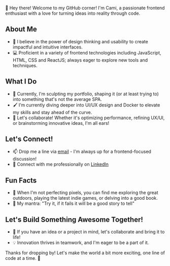 👋 Hey there! Welcome to my GitHub corner! I'm Cami, a passionate frontend enthusiast with a love for turning ideas into reality through code.

## About Me

- 🎨 I believe in the power of design thinking and usability to create impactful and intuitive interfaces.
- 💻 Proficient in a variety of frontend technologies including JavaScript, HTML, CSS and ReactJS; always eager to explore new tools and techniques.

## What I Do

- 🔭 Currently, I'm sculpting my portfolio, shaping it (or at least trying to) into something that's not the average SPA.
- 🖌️ I’m currently diving deeper into UI/UX design and Docker to elevate my skills and stay ahead of the curve.
- 💬 Let's collaborate! Whether it's optimizing performance, refining UX/UI, or brainstorming innovative ideas, I'm all ears!

## Let's Connect!

- 📫 Drop me a line via [email](camilapieroni.cp@gmail.com) - I'm always up for a frontend-focused discussion!
- 💼 Connect with me professionally on [LinkedIn](https://www.linkedin.com/in/camila-pieroni-215930185)
<!-- - 🌐 Peek into my frontend world at [YourWebsite.com](https://www.yourwebsite.com). -->

## Fun Facts

- 🌻 When I'm not perfecting pixels, you can find me exploring the great outdoors, playing the latest indie games, or delving into a good book.
- 🌟 My mantra: "Try it, if it fails it will be a good story to tell"

## Let's Build Something Awesome Together!

- 🚀 If you have an idea or a project in mind, let's collaborate and bring it to life!
- 💡 Innovation thrives in teamwork, and I'm eager to be a part of it.

Thanks for dropping by! Let's make the world a bit more exciting, one line of code at a time. 🌟


<!--
**CamiPieroni/CamiPieroni** is a ✨ _special_ ✨ repository because its `README.md` (this file) appears on your GitHub profile.

Here are some ideas to get you started:

- 🔭 I’m currently working on ...
- 🌱 I’m currently learning ...
- 👯 I’m looking to collaborate on ...
- 🤔 I’m looking for help with ...
- 💬 Ask me about ...
- 📫 How to reach me: ...
- 😄 Pronouns: ...
- ⚡ Fun fact: ...
-->
